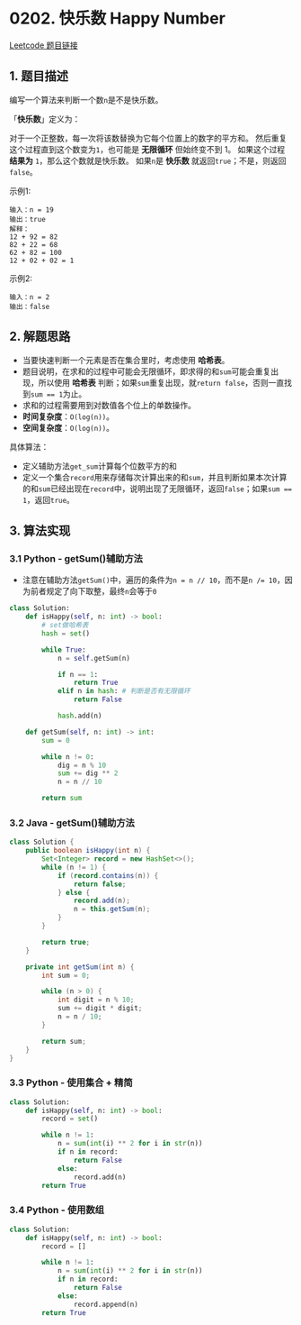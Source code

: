 # 0202. 快乐数 Happy Number

[Leetcode 题目链接](https://leetcode.com/problems/happy-number/description/)

## 1. 题目描述
编写一个算法来判断一个数`n`是不是快乐数。

「**快乐数**」定义为：

对于一个正整数，每一次将该数替换为它每个位置上的数字的平方和。
然后重复这个过程直到这个数变为`1`，也可能是 **无限循环** 但始终变不到 1。
如果这个过程 **结果为** `1`，那么这个数就是快乐数。
如果`n`是 **快乐数** 就返回`true`；不是，则返回`false`。

示例1:
```
输入：n = 19
输出：true
解释：
12 + 92 = 82
82 + 22 = 68
62 + 82 = 100
12 + 02 + 02 = 1
```

示例2:
```
输入：n = 2
输出：false
```

## 2. 解题思路
* 当要快速判断一个元素是否在集合里时，考虑使用 **哈希表**。
* 题目说明，在求和的过程中可能会无限循环，即求得的和`sum`可能会重复出现，所以使用 **哈希表** 判断；如果`sum`重复出现，就`return false`，否则一直找到`sum == 1`为止。
* 求和的过程需要用到对数值各个位上的单数操作。
* **时间复杂度**：`O(log(n))`。
* **空间复杂度**：`O(log(n))`。

具体算法：
* 定义辅助方法`get_sum`计算每个位数平方的和
* 定义一个集合`record`用来存储每次计算出来的和`sum`，并且判断如果本次计算的和`sum`已经出现在`record`中，说明出现了无限循环，返回`false`；如果`sum == 1`，返回`true`。

## 3. 算法实现

### 3.1 Python - getSum()辅助方法
* 注意在辅助方法`getSum()`中，遍历的条件为`n = n // 10`，而不是`n /= 10`，因为前者规定了向下取整，最终`n`会等于`0`
```Python
class Solution:
    def isHappy(self, n: int) -> bool:
        # set做哈希表
        hash = set()

        while True:
            n = self.getSum(n)

            if n == 1:
                return True
            elif n in hash: # 判断是否有无限循环
                return False

            hash.add(n)

    def getSum(self, n: int) -> int:
        sum = 0

        while n != 0:
            dig = n % 10
            sum += dig ** 2
            n = n // 10

        return sum
```

### 3.2 Java - getSum()辅助方法
```Java
class Solution {
    public boolean isHappy(int n) {
        Set<Integer> record = new HashSet<>();
        while (n != 1) {
            if (record.contains(n)) {
                return false;
            } else {
                record.add(n);
                n = this.getSum(n);
            }
        }

        return true;
    }

    private int getSum(int n) {
        int sum = 0;

        while (n > 0) {
            int digit = n % 10;
            sum += digit * digit;
            n = n / 10;
        }

        return sum;
    }
}
```

### 3.3 Python - 使用集合 + 精简
```Python
class Solution:
    def isHappy(self, n: int) -> bool:
        record = set()

        while n != 1:
            n = sum(int(i) ** 2 for i in str(n))
            if n in record:
                return False
            else:
                record.add(n)
        return True
```

### 3.4 Python - 使用数组
```Python
class Solution:
    def isHappy(self, n: int) -> bool:
        record = []

        while n != 1:
            n = sum(int(i) ** 2 for i in str(n))
            if n in record:
                return False
            else:
                record.append(n)
        return True
```

